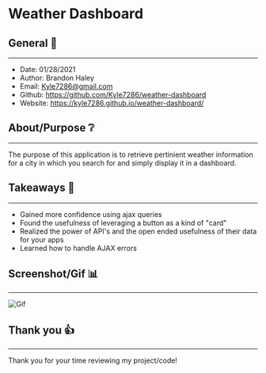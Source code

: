 # Weather Dashboard

## General 📖
---
- Date:           01/28/2021     
- Author:         Brandon Haley
- Email:          Kyle7286@gmail.com
- Github:         https://github.com/Kyle7286/weather-dashboard
- Website:        https://kyle7286.github.io/weather-dashboard/

## About/Purpose ❔
---
The purpose of this application is to retrieve pertinient weather information for a city in which you search for and simply display it in a dashboard.


## Takeaways 🥡
--- 
* Gained more confidence using ajax queries
* Found the usefulness of leveraging a button as a kind of "card"
* Realized the power of API's and the open ended usefulness of their data for your apps
* Learned how to handle AJAX errors

## Screenshot/Gif 📊
---
![Gif](./assets/md/weatherDashboard.gif)

## Thank you 👍 
---
Thank you for your time reviewing my project/code!


